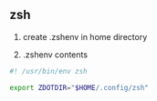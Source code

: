 
## zsh

1) create .zshenv in home directory

2) .zshenv contents

```sh
#! /usr/bin/env zsh

export ZDOTDIR="$HOME/.config/zsh"
```
